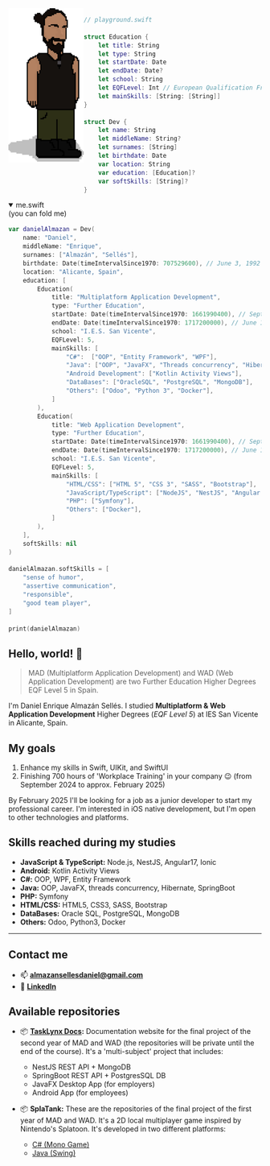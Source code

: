 <!--
**DanielAlmazan/DanielAlmazan** is a ✨ _special_ ✨ repository because its `README.md` (this file) appears on your GitHub profile.

Here are some ideas to get you started:

- 🔭 I’m currently working on ...
- 🌱 I’m currently learning ...
- 👯 I’m looking to collaborate on ...
- 🤔 I’m looking for help with ...
- 💬 Ask me about ...
- 📫 How to reach me: ...
- 😄 Pronouns: ...
- ⚡ Fun fact: ...
-->

<img align="left" width="150" title="Daniel's pixel-art avatar" src="res/pixel-me.svg" alt="Daniel's pixel-art avatar">


```swift
// playground.swift

struct Education {
    let title: String
    let type: String
    let startDate: Date
    let endDate: Date?
    let school: String
    let EQFLevel: Int // European Qualification Framework
    let mainSkills: [String: [String]]
}

struct Dev {
    let name: String
    let middleName: String?
    let surnames: [String]
    let birthdate: Date
    var location: String
    var education: [Education]?
    var softSkills: [String]?
}
```

<details open><summary>me.swift</summary> (you can fold me)

```swift
var danielAlmazan = Dev(
    name: "Daniel",
    middleName: "Enrique",
    surnames: ["Almazán", "Sellés"],
    birthdate: Date(timeIntervalSince1970: 707529600), // June 3, 1992
    location: "Alicante, Spain",
    education: [
        Education(
            title: "Multiplatform Application Development",
            type: "Further Education",
            startDate: Date(timeIntervalSince1970: 1661990400), // September 1, 2022
            endDate: Date(timeIntervalSince1970: 1717200000), // June 1, 2024
            school: "I.E.S. San Vicente",
            EQFLevel: 5,
            mainSkills: [
                "C#":  ["OOP", "Entity Framework", "WPF"],
                "Java": ["OOP", "JavaFX", "Threads concurrency", "Hibernate", "SpringBoot"],
                "Android Development": ["Kotlin Activity Views"],
                "DataBases": ["OracleSQL", "PostgreSQL", "MongoDB"],
                "Others": ["Odoo", "Python 3", "Docker"],
            ]
        ),
        Education(
            title: "Web Application Development",
            type: "Further Education",
            startDate: Date(timeIntervalSince1970: 1661990400), // September 1, 2022
            endDate: Date(timeIntervalSince1970: 1717200000), // June 1, 2024
            school: "I.E.S. San Vicente",
            EQFLevel: 5,
            mainSkills: [
                "HTML/CSS": ["HTML 5", "CSS 3", "SASS", "Bootstrap"],
                "JavaScript/TypeScript": ["NodeJS", "NestJS", "Angular 17", "Ionic 7"],
                "PHP": ["Symfony"],
                "Others": ["Docker"],
            ]
        ),
    ],
    softSkills: nil
)

danielAlmazan.softSkills = [
    "sense of humor",
    "assertive communication",
    "responsible",
    "good team player",
]

print(danielAlmazan)
```
</details>

## Hello, world! 👋

> MAD (Multiplatform Application Development) and WAD (Web Application Development) 
> are two Further Education Higher Degrees EQF Level 5 in Spain.

I'm Daniel Enrique Almazán Sellés. I studied **Multiplatform & Web Application Development** Higher Degrees
(*EQF Level 5*) at IES San Vicente in Alicante, Spain.


## My goals

1. Enhance my skills in Swift, UIKit, and SwiftUI
2. Finishing 700 hours of 'Workplace Training' in your company 😉 (from September 2024 to approx. February 2025)

By February 2025 I'll be looking for a job as a junior developer to start my professional career.
I'm interested in iOS native development, but I'm open to other technologies and platforms.


## Skills reached during my studies

- **JavaScript & TypeScript:** Node.js, NestJS, Angular17, Ionic
- **Android:** Kotlin Activity Views
- **C#:** OOP, WPF, Entity Framework
- **Java:** OOP, JavaFX, threads concurrency, Hibernate, SpringBoot
- **PHP:** Symfony
- **HTML/CSS:** HTML5, CSS3, SASS, Bootstrap
- **DataBases:** Oracle SQL, PostgreSQL, MongoDB
- **Others:** Odoo, Python3, Docker

***


## Contact me

- 📫 **[almazansellesdaniel@gmail.com](mailto:almazansellesdaniel@gmail.com)**
- 📱 **[LinkedIn](https://www.linkedin.com/in/daniel-enrique-almazan-selles-26564715b/)** 

## Available repositories

- 📦 **[TaskLynx Docs](https://danielalmazan.github.io/home.html):** Documentation website for the final project of the second year of 
MAD and WAD (the repositories will be private until the end of the course). It's a 'multi-subject' project that includes:
  - NestJS REST API + MongoDB
  - SpringBoot REST API + PostgresSQL DB
  - JavaFX Desktop App (for employers)
  - Android App (for employees)

- 📦 **SplaTank:** These are the repositories of the final project of the first year of MAD and WAD. It's a 2D 
local multiplayer game inspired by Nintendo's Splatoon. It's developed in two different platforms:
  - [C# (Mono Game)](https://github.com/DanielAlmazan/MG_SplaTank)
  - [Java (Swing)](https://github.com/DanielAlmazan/J_SplaTank)
